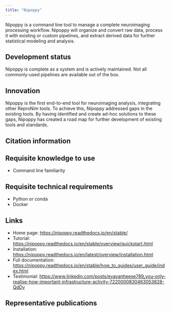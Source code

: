 ```yaml
---
title: "Nipoppy"
---
```


Nipoppy is a command line tool to manage a complete neuroimaging processing workflow.  Nipoppy will organize and convert raw data, process it with existing or custom pipelines, and extract derived data for further statistical modeling and analysis.

## Development status

Nipoppy is complete as a system and is actively maintained.  Not all commonly-used pipelines are available out of the box.

## Innovation

Nipoppy is the first end-to-end tool for neuroimaging analysis, integrating other ReproNim tools.  To achieve this, Nipoppy addressed gaps in the existing tools.  By having identified and create ad-hoc solutions to these gaps, Nipoppy has created a road map for further development of existing tools and standards.

## Citation information

## Requisite knowledge to use

- Command line familiarity

## Requisite technical requirements

- Python or conda
- Docker

## Links

- Home page: https://nipoppy.readthedocs.io/en/stable/
- Tutorial: https://nipoppy.readthedocs.io/en/stable/overview/quickstart.html
- Installation: https://nipoppy.readthedocs.io/en/latest/overview/installation.html
- Full documentation: https://nipoppy.readthedocs.io/en/stable/how_to_guides/user_guide/index.html
- Testimonial: https://www.linkedin.com/posts/evavanheese789_you-only-realise-how-important-infrastructure-activity-7220000830463053828-QdDy

## Representative publications
